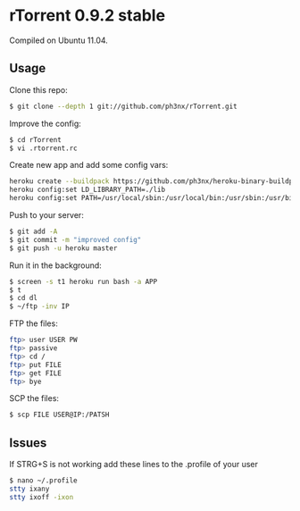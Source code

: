 # rTorrent 0.9.2 stable

Compiled on Ubuntu 11.04.

## Usage

Clone this repo:

```bash
$ git clone --depth 1 git://github.com/ph3nx/rTorrent.git
```

Improve the config:

```bash
$ cd rTorrent
$ vi .rtorrent.rc
```

Create new app and add some config vars:

```bash
heroku create --buildpack https://github.com/ph3nx/heroku-binary-buildpack.git
heroku config:set LD_LIBRARY_PATH=./lib
heroku config:set PATH=/usr/local/sbin:/usr/local/bin:/usr/sbin:/usr/bin:/sbin:/bin:/app/bin
```

Push to your server:

```bash
$ git add -A
$ git commit -m "improved config"
$ git push -u heroku master
```

Run it in the background:

```bash
$ screen -s t1 heroku run bash -a APP
$ t
$ cd dl
$ ~/ftp -inv IP
```

FTP the files:

```bash
ftp> user USER PW
ftp> passive
ftp> cd /
ftp> put FILE
ftp> get FILE
ftp> bye
```

SCP the files:

```bash
$ scp FILE USER@IP:/PATSH
```

## Issues

If STRG+S is not working add these lines to the .profile of your user

```bash
$ nano ~/.profile
stty ixany
stty ixoff -ixon
```
